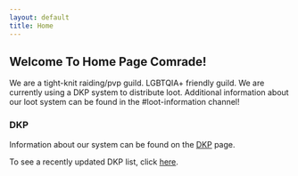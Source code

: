```yaml
---
layout: default
title: Home
---
```


## Welcome To Home Page Comrade!

We are a tight-knit raiding/pvp guild. LGBTQIA+ friendly guild. We are currently using a DKP system to distribute loot. Additional information about our loot system can be found in the #loot-information channel!

### DKP

Information about our system can be found on the
[DKP]({{site.baseurl}}/dkp-info) page.

To see a recently updated DKP list, click [here]({{site.baseurl}}/dkp/).
